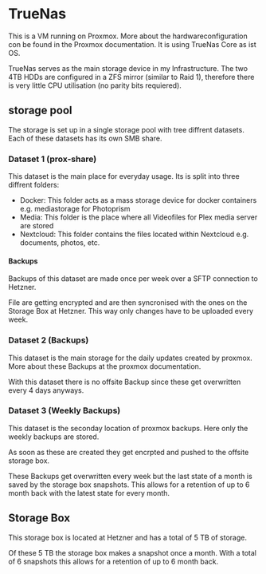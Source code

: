 # TrueNas

This is a VM running on Proxmox. More about the hardwareconfiguration con be found in the Proxmox documentation.
It is using TrueNas Core as ist OS.

TrueNas serves as the main storage device in my Infrastructure.
The two 4TB HDDs are configured in a ZFS mirror (similar to Raid 1), therefore there is very little CPU utilisation (no parity bits requiered).

## storage pool

The storage is set up in a single storage pool with tree diffrent datasets. Each of these datasets has its own SMB share.

### Dataset 1 (prox-share)
This dataset is the main place for everyday usage. Its is split into three diffrent folders:
* Docker: This folder acts as a mass storage device for docker containers e.g. mediastorage for Photoprism
* Media: This folder is the place where all Videofiles for Plex media server are stored
* Nextcloud: This folder contains the files located within Nextcloud e.g. documents, photos, etc.

#### Backups
Backups of this dataset are made once per week over a SFTP connection to Hetzner. 

File are getting encrypted and are then syncronised with the ones on the Storage Box at Hetzner.
This way only changes have to be uploaded every week.

### Dataset 2 (Backups)
This dataset is the main storage for the daily updates created by proxmox.
More about these Backups at the proxmox documentation.

With this dataset there is no offsite Backup since these get overwritten every 4 days anyways.

### Dataset 3 (Weekly Backups)
This dataset is the seconday location of proxmox backups.
Here only the weekly backups are stored.

As soon as these are created they get encrpted and pushed to the offsite storage box.

These Backups get overwritten every week but the last state of a month is saved by the storage box snapshots.
This allows for a retention of up to 6 month back with the latest state for every month.

## Storage Box
This storage box is located at Hetzner and has a total of 5 TB of storage.

Of these 5 TB the storage box makes a snapshot once a month.
With a total of 6 snapshots this allows for a retention of up to 6 month back.

